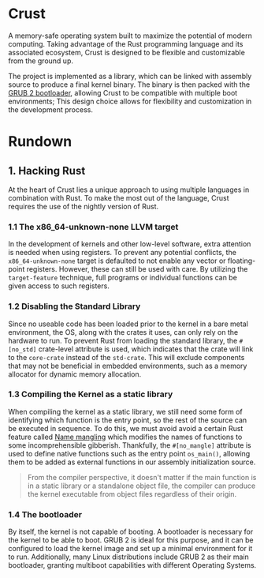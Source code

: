 # Crust

A memory-safe operating system built to maximize the potential of modern computing. Taking advantage of the Rust programming language and its associated ecosystem, Crust is designed to be flexible and customizable from the ground up.

The project is implemented as a library, which can be linked with assembly source to produce a final kernel binary. The binary is then packed with the [GRUB 2 bootloader](https://www.gnu.org/software/grub/), allowing Crust to be compatible with multiple boot environments; This design choice allows for flexibility and customization in the development process.

# Rundown

## 1. Hacking Rust

At the heart of Crust lies a unique approach to using multiple languages in combination with Rust. To make the most out of the language, Crust requires the use of the nightly version of Rust.

### 1.1 The x86_64-unknown-none LLVM target

In the development of kernels and other low-level software, extra attention is needed when using registers. To prevent any potential conflicts, the `x86_64-unknown-none` target is defaulted to not enable any vector or floating-point registers. However, these can still be used with care. By utilizing the `target-feature` technique, full programs or individual functions can be given access to such registers.

### 1.2 Disabling the Standard Library
Since no useable code has been loaded prior to the kernel in a bare metal environment, the OS, along with the crates it uses, can only rely on the hardware to run. To prevent Rust from loading the standard library, the `#[no_std]` crate-level attribute is used, which indicates that the crate will link to the `core-crate` instead of the `std-crate`. This will exclude components that may not be beneficial in embedded environments, such as a memory allocator for dynamic memory allocation.

### 1.3 Compiling the Kernel as a static library
When compiling the kernel as a static library, we still need some form of identifying which function is the entry point, so the rest of the source can be executed in sequence. To do this, we must avoid avoid a certain Rust feature called [Name mangling](https://en.wikipedia.org/wiki/Name_mangling) which modifies the names of functions to some incomprehensible gibberish. Thankfully, the `#[no_mangle]` attribute is used to define native functions such as the entry point `os_main()`, allowing them to be added as external functions in our assembly initialization source. 

> From the compiler perspective, it doesn't matter if the main function is in a static library or a standalone object file, the compiler can produce the kernel executable from object files regardless of their origin. 

### 1.4 The bootloader
By itself, the kernel is not capable of booting. A bootloader is necessary for the kernel to be able to boot. GRUB 2 is ideal for this purpose, and it can be configured to load the kernel image and set up a minimal environment for it to run. Additionally, many Linux distributions include GRUB 2 as their main bootloader, granting multiboot capabilities with different Operating Systems.